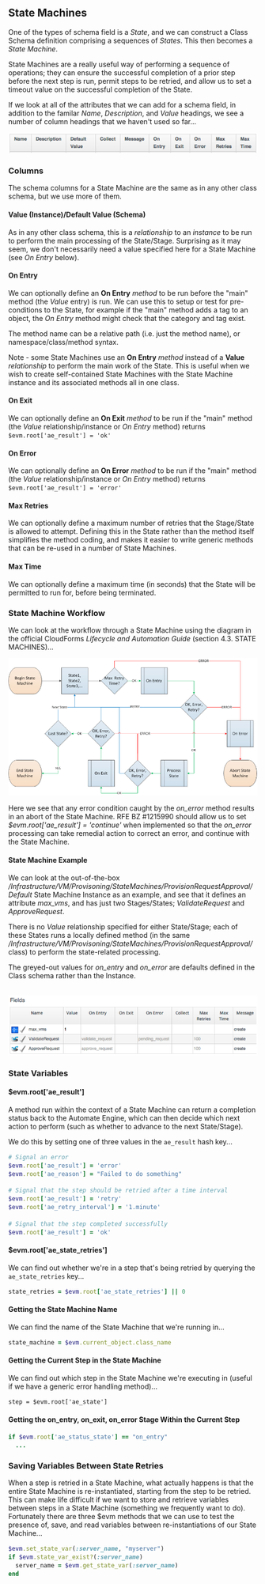## State Machines

One of the types of schema field is a _State_, and we can construct a Class Schema definition comprising a sequences of _States_. This then becomes a _State Machine_.

State Machines are a really useful way of performing a sequence of operations; they can ensure the successful completion of a prior step before the next step is run, permit steps to be retried, and allow us to set a timeout value on the successful completion of the State.

If we look at all of the attributes that we can add for a schema field, in addition to the familar _Name_, _Description_, and _Value_ headings, we see a number of column headings that we haven't used so far...


![screenshot](images/screenshot2.png)

### Columns
The schema columns for a State Machine are the same as in any other class schema, but we use more of them.

#### Value (Instance)/Default Value (Schema)
As in any other class schema, this is a _relationship_ to an _instance_ to be run to perform the main processing of the State/Stage. Surprising as it may seem, we don't necessarily need a value specified here for a State Machine (see _On Entry_ below).

#### On Entry
We can optionally define an **On Entry** _method_ to be run before the "main" method (the _Value_ entry) is run. We can use this to setup or test for pre-conditions to the State, for example if the "main" method adds a tag to an object, the _On Entry_ method might check that the category and tag exist.

The method name can be a relative path (i.e. just the method name), or namespace/class/method syntax.

Note - some State Machines use an **On Entry** _method_ instead of a **Value** _relationship_ to perform the main work of the State. This is useful when we wish to create self-contained State Machines with the State Machine instance and its associated methods all in one class.

#### On Exit
We can optionally define an **On Exit** _method_ to be run if the "main" method (the _Value_ relationship/instance or _On Entry_ method) returns ```$evm.root['ae_result'] = 'ok'```

#### On Error
We can optionally define an **On Error** _method_ to be run if the "main" method (the _Value_ relationship/instance or _On Entry_ method) returns ```$evm.root['ae_result'] = 'error'```


#### Max Retries
We can optionally define a maximum number of retries that the Stage/State is allowed to attempt. Defining this in the State rather than the method itself simplifies the method coding, and makes it easier to write generic methods that can be re-used in a number of State Machines.

#### Max Time
We can optionally define a maximum time (in seconds) that the State will be permitted to run for, before being terminated.

### State Machine Workflow
We can look at the workflow through a State Machine using the diagram in the official CloudForms _Lifecycle and Automation Guide_ (section 4.3. STATE MACHINES)...

![state machine logic](images/state_machine_logic.png)

Here we see that any error condition caught by the _on\_error_ method results in an abort of the State Machine. RFE BZ #1215990 should allow us to set _$evm.root['ae\_result'] = 'continue'_ when implemented so that the _on\_error_ processing can take remedial action to correct an error, and continue with the State Machine.

#### State Machine Example
We can look at the out-of-the-box _/Infrastructure/VM/Provisoning/StateMachines/ProvisionRequestApproval/Default_ State Machine Instance as an example, and see that it defines an attribute _max\_vms_, and has just two Stages/States; _ValidateRequest_ and _ApproveRequest_. 

There is no _Value_ relationship specified for either State/Stage; each of these States runs a locally defined method (in the same _/Infrastructure/VM/Provisoning/StateMachines/ProvisionRequestApproval/_ class) to perform the state-related processing.

The greyed-out values for _on\_entry_ and _on\_error_ are defaults defined in the Class schema rather than the Instance.
<br> <br>

![screenshot](images/screenshot1.png)

### State Variables

#### $evm.root['ae\_result']

A method run within the context of a State Machine can return a completion status back to the Automate Engine, which can then decide which next action to perform (such as whether to advance to the next State/Stage).

We do this by setting one of three values in the ```ae_result``` hash key...

```ruby
# Signal an error
$evm.root['ae_result'] = 'error'
$evm.root['ae_reason'] = "Failed to do something"

# Signal that the step should be retried after a time interval
$evm.root['ae_result'] = 'retry'
$evm.root['ae_retry_interval'] = '1.minute'

# Signal that the step completed successfully
$evm.root['ae_result'] = 'ok'
```

#### $evm.root['ae\_state\_retries']

We can find out whether we're in a step that's being retried by querying the ```ae_state_retries``` key...

```ruby
state_retries = $evm.root['ae_state_retries'] || 0
```

#### Getting the State Machine Name

We can find the name of the State Machine that we're running in...

```ruby
state_machine = $evm.current_object.class_name
```

#### Getting the Current Step in the State Machine

We can find out which step in the State Machine we're executing in (useful if we have a generic error handling method)...

```
step = $evm.root['ae_state']
```

#### Getting the on\_entry, on\_exit, on\_error Stage Within the Current Step

```ruby
if $evm.root['ae_status_state'] == "on_entry"
  ...
```


### Saving Variables Between State Retries

When a step is retried in a State Machine, what actually happens is that the entire State Machine is re-instantiated, starting from the step to be retried. This can make life difficult if we want to store and retrieve variables between steps in a State Machine (something we frequently want to do). Fortunately there are three $evm methods that we can use to test the presence of, save, and read variables between re-instantiations of our State Machine...

```ruby
$evm.set_state_var(:server_name, "myserver")
if $evm.state_var_exist?(:server_name)
  server_name = $evm.get_state_var(:server_name)
end

```
